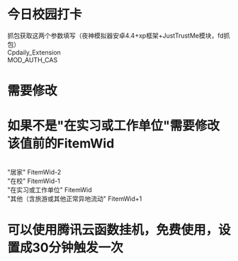 # 今日校园打卡
抓包获取这两个参数填写（夜神模拟器安卓4.4+xp框架+JustTrustMe模块，fd抓包）
<br/>Cpdaily_Extension
<br/>MOD_AUTH_CAS
# 需要修改
# 如果不是"在实习或工作单位"需要修改该值前的FitemWid
<br/> "居家"                         FitemWid-2
<br/> "在校"                         FitemWid-1
<br/> "在实习或工作单位"              FitemWid
<br/>"其他（含旅游或其他正常异地流动" FitemWid+1

# 可以使用腾讯云函数挂机，免费使用，设置成30分钟触发一次

